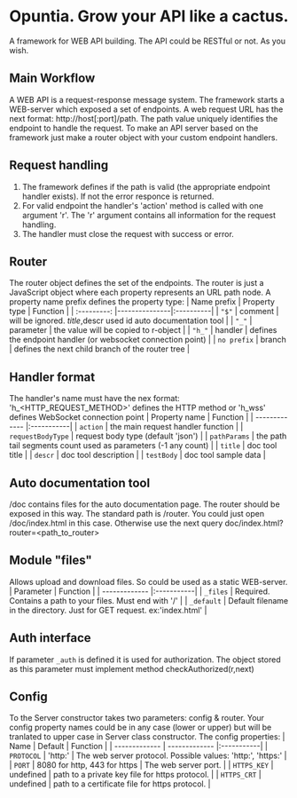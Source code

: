 # Opuntia. Grow your API like a cactus.
A framework for WEB API building. The API could be RESTful or not. As you wish.

## Main Workflow
A WEB API is a request-response message system. 
The framework starts a WEB-server which exposed a set of endpoints. 
A web request URL has the next format: http://host[:port]/path. The path value uniquely identifies the endpoint to handle the request.
To make an API server based on the framework just make a router object with your custom endpoint handlers.

## Request handling
1. The framework defines if the path is valid (the appropriate endpoint handler exists). If not the error responce is returned.
2. For valid endpoint the handler's 'action' method is called with one argument 'r'. The 'r' argument contains all information for the request handling.
3. The handler must close the request with success or error. 

## Router
The router object defines the set of the endpoints. The router is just a JavaScript object where each property represents an URL path node.
A property name prefix defines the property type:
| Name prefix | Property type | Function   |
| :---------: |---------------|:----------|
| `"$"`       | comment       | will be ignored. $title,$descr used id auto documentation tool |
| `"_"`       | parameter     | the value will be copied to r-object |
| `"h_"`      | handler       | defines the endpoint handler (or websocket connection point) |
| `no prefix` | branch        | defines the next child branch of the router tree |

## Handler format
The handler's name must have the nex format:
'h_<HTTP_REQUEST_METHOD>' defines the HTTP method or 
'h_wss' defines WebSocket connection point
| Property name | Function   |
| ------------- |:-----------|
| `action`      | the main request handler function |
| `requestBodyType` | request body type (default 'json') |
| `pathParams`  | the path tail segments count used as parameters (-1 any count) |
| `title`       | doc tool title  |
| `descr`       | doc tool description  |
| `testBody`    | doc tool sample data  |

## Auto documentation tool
/doc contains files for the auto documentation page.
The router should be exposed in this way. The standard path is /router. You could just open /doc/index.html in this case. Otherwise use the next query doc/index.html?router=<path_to_router>

## Module "files"
Allows upload and download files. So could be used as a static WEB-server.
| Parameter | Function   |
| ------------- |:-----------|
| `_files`      | Required. Contains a path to your files. Must end with '/' |
| `_default`    | Default filename in the directory. Just for GET request. ex:'index.html' |

## Auth interface
If parameter `_auth` is defined it is used for authorization. 
The object stored as this parameter must implement method checkAuthorized(r,next)

## Config
To the Server constructor takes two parameters: config & router.
Your config property names could be in any case (lower or upper) but will be tranlated to upper case in Server class constructor.
The config properties:
| Name | Default | Function   |
| ------------- | ------------- |:-----------|
| `PROTOCOL`    | 'http:'   | The web server protocol. Possible values: 'http:', 'https:' |
| `PORT`        | 8080 for http, 443 for https | The web server port. |
| `HTTPS_KEY`   | undefined | path to a private key file for https protocol. |
| `HTTPS_CRT`   | undefined | path to a certificate file for https protocol. |

